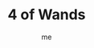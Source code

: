 ---
# basics
title     		 : "4 of Wands"
token					 : 'wands-04'
card_type			 : '' # major, minor, court
layout				 : "tarot-card"
author    		 : 'me'
one_liner 		 : "Celebration, jubilation, community, teamwork, completion"
images				 : ['/assets/images/tarot/rws/rw-wands-04.jpg']
keywords			 : ['celebration', 'jubilation', 'community', 'teamwork', 'completion']
url						 : 'tarot/cards/wands-04'
aliases				 : []

meaning_light  : "Sharing in a great celebration. Sharing in a communal sense of achievement and success. Preparing for a party. Working together toward a common goal. Giving or winning awards."

meaning_shadow : "Keeping your nose to the grindstone. Recognizing good work by demanding more work. Failing to share in a group celebration. Allowing sour grapes to poison your moment in the sun. Refusing to do your part."

# more detail
correspondence_planet 			: "Venus"
correspondence_astrological : "Aries"
correspondence_affirmation  : "My contributions are worthy of celebration."
correspondence_story 				: "We see a demonstration of the main character’s special gifts."

advice_relationships 	 : "Have you been together for ten years? Celebrate. Have you been together ten days? Celebrate. Do something to recognize the contribution of both partners. Alone? Celebrate yourself."

advice_work 					 : "Assign duties, delegate, and get out of the way. Allow others to contribute, even if their contributions aren’t exactly up to your personal standards. When projects end, thank everyone involved in a meaningful way."

advice_spirituality 	 : "It’s easy to allow any ritual to become empty. Get back in touch with what your rituals were meant to teach or inspire. When you restore meaning to your spiritual practice, every prayer becomes a celebration."

advice_personal_growth : "You can amplify individual achievements by becoming part of a group. Without decreasing the importance of your own contribution, you’ll achieve more…and have more to celebrate, too."

advice_fortune_telling : "Someone is watching and evaluating your work. You may get a wedding invitation soon."

questions	: ["To what extent is everyone in your group doing his or her part in your “harvest?”", "How might a celebration (or being reminded of what’s worth celebrating) better integrate the people working with you?", "To what extent am I doing my part?", "What kind of recognition or celebration would be most meaningful right now?", "How might a celebration now impact community morale?"]

# referenced in the symbols.toml data file
symbols	  : ['4', 'wands', 'arbor', 'laurels', 'grapes']

# metadata
suppress_topnav : true
related_cards 	: []

---